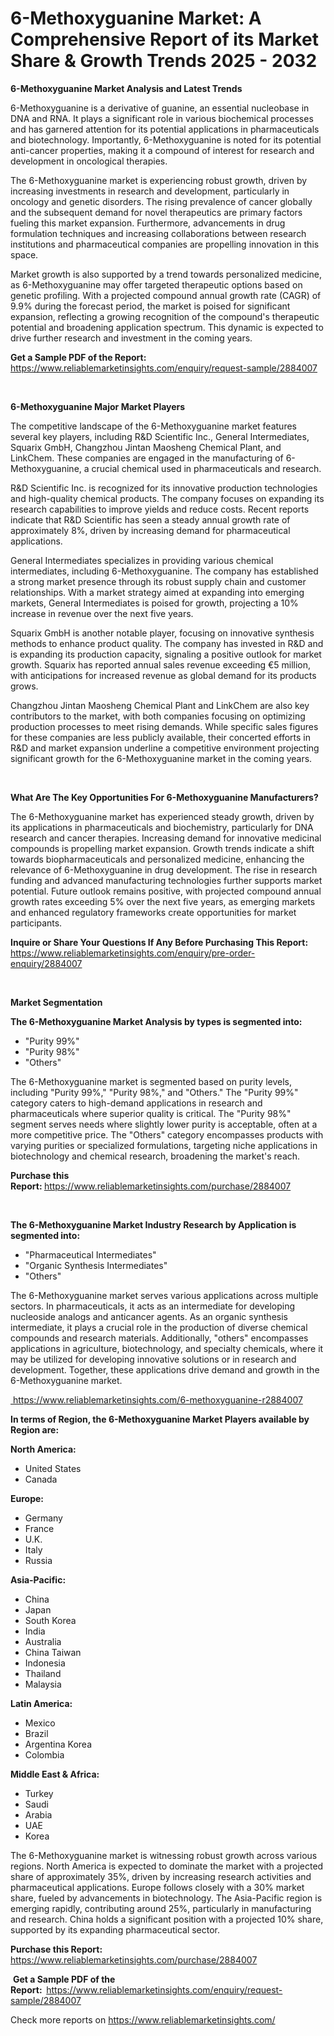 <p><h1>6-Methoxyguanine Market: A Comprehensive Report of its Market Share & Growth Trends 2025 - 2032</h1></p><p><strong>6-Methoxyguanine Market Analysis and Latest Trends</strong></p>
<p><p>6-Methoxyguanine is a derivative of guanine, an essential nucleobase in DNA and RNA. It plays a significant role in various biochemical processes and has garnered attention for its potential applications in pharmaceuticals and biotechnology. Importantly, 6-Methoxyguanine is noted for its potential anti-cancer properties, making it a compound of interest for research and development in oncological therapies.</p><p>The 6-Methoxyguanine market is experiencing robust growth, driven by increasing investments in research and development, particularly in oncology and genetic disorders. The rising prevalence of cancer globally and the subsequent demand for novel therapeutics are primary factors fueling this market expansion. Furthermore, advancements in drug formulation techniques and increasing collaborations between research institutions and pharmaceutical companies are propelling innovation in this space.</p><p>Market growth is also supported by a trend towards personalized medicine, as 6-Methoxyguanine may offer targeted therapeutic options based on genetic profiling. With a projected compound annual growth rate (CAGR) of 9.9% during the forecast period, the market is poised for significant expansion, reflecting a growing recognition of the compound's therapeutic potential and broadening application spectrum. This dynamic is expected to drive further research and investment in the coming years.</p></p>
<p><strong>Get a Sample PDF of the Report:&nbsp;</strong> <a href="https://www.reliablemarketinsights.com/enquiry/request-sample/2884007?utm_campaign=3044&utm_medium=2&utm_source=Github&utm_content=ia&utm_term=13032025&utm_id=6-methoxyguanine">https://www.reliablemarketinsights.com/enquiry/request-sample/2884007</a></p>
<p>&nbsp;</p>
<p><strong>6-Methoxyguanine Major Market Players</strong></p>
<p><p>The competitive landscape of the 6-Methoxyguanine market features several key players, including R&D Scientific Inc., General Intermediates, Squarix GmbH, Changzhou Jintan Maosheng Chemical Plant, and LinkChem. These companies are engaged in the manufacturing of 6-Methoxyguanine, a crucial chemical used in pharmaceuticals and research.</p><p>R&D Scientific Inc. is recognized for its innovative production technologies and high-quality chemical products. The company focuses on expanding its research capabilities to improve yields and reduce costs. Recent reports indicate that R&D Scientific has seen a steady annual growth rate of approximately 8%, driven by increasing demand for pharmaceutical applications.</p><p>General Intermediates specializes in providing various chemical intermediates, including 6-Methoxyguanine. The company has established a strong market presence through its robust supply chain and customer relationships. With a market strategy aimed at expanding into emerging markets, General Intermediates is poised for growth, projecting a 10% increase in revenue over the next five years.</p><p>Squarix GmbH is another notable player, focusing on innovative synthesis methods to enhance product quality. The company has invested in R&D and is expanding its production capacity, signaling a positive outlook for market growth. Squarix has reported annual sales revenue exceeding €5 million, with anticipations for increased revenue as global demand for its products grows.</p><p>Changzhou Jintan Maosheng Chemical Plant and LinkChem are also key contributors to the market, with both companies focusing on optimizing production processes to meet rising demands. While specific sales figures for these companies are less publicly available, their concerted efforts in R&D and market expansion underline a competitive environment projecting significant growth for the 6-Methoxyguanine market in the coming years.</p></p>
<p>&nbsp;</p>
<p><strong>What Are The Key Opportunities For 6-Methoxyguanine Manufacturers?</strong></p>
<p><p>The 6-Methoxyguanine market has experienced steady growth, driven by its applications in pharmaceuticals and biochemistry, particularly for DNA research and cancer therapies. Increasing demand for innovative medicinal compounds is propelling market expansion. Growth trends indicate a shift towards biopharmaceuticals and personalized medicine, enhancing the relevance of 6-Methoxyguanine in drug development. The rise in research funding and advanced manufacturing technologies further supports market potential. Future outlook remains positive, with projected compound annual growth rates exceeding 5% over the next five years, as emerging markets and enhanced regulatory frameworks create opportunities for market participants.</p></p>
<p><strong>Inquire or Share Your Questions If Any Before Purchasing This Report:</strong> <a href="https://www.reliablemarketinsights.com/enquiry/pre-order-enquiry/2884007?utm_campaign=3044&utm_medium=2&utm_source=Github&utm_content=ia&utm_term=13032025&utm_id=6-methoxyguanine">https://www.reliablemarketinsights.com/enquiry/pre-order-enquiry/2884007</a></p>
<p>&nbsp;</p>
<p><strong>Market Segmentation</strong></p>
<p><strong>The 6-Methoxyguanine Market Analysis by types is segmented into:</strong></p>
<p><ul><li>"Purity 99%"</li><li>"Purity 98%"</li><li>"Others"</li></ul></p>
<p><p>The 6-Methoxyguanine market is segmented based on purity levels, including "Purity 99%," "Purity 98%," and "Others." The "Purity 99%" category caters to high-demand applications in research and pharmaceuticals where superior quality is critical. The "Purity 98%" segment serves needs where slightly lower purity is acceptable, often at a more competitive price. The "Others" category encompasses products with varying purities or specialized formulations, targeting niche applications in biotechnology and chemical research, broadening the market's reach.</p></p>
<p><strong>Purchase this Report:&nbsp;</strong><a href="https://www.reliablemarketinsights.com/purchase/2884007?utm_campaign=3044&utm_medium=2&utm_source=Github&utm_content=ia&utm_term=13032025&utm_id=6-methoxyguanine">https://www.reliablemarketinsights.com/purchase/2884007</a></p>
<p>&nbsp;</p>
<p><strong>The 6-Methoxyguanine Market Industry Research by Application is segmented into:</strong></p>
<p><ul><li>"Pharmaceutical Intermediates"</li><li>"Organic Synthesis Intermediates"</li><li>"Others"</li></ul></p>
<p><p>The 6-Methoxyguanine market serves various applications across multiple sectors. In pharmaceuticals, it acts as an intermediate for developing nucleoside analogs and anticancer agents. As an organic synthesis intermediate, it plays a crucial role in the production of diverse chemical compounds and research materials. Additionally, "others" encompasses applications in agriculture, biotechnology, and specialty chemicals, where it may be utilized for developing innovative solutions or in research and development. Together, these applications drive demand and growth in the 6-Methoxyguanine market.</p></p>
<p><a href="https://www.reliablemarketinsights.com/6-methoxyguanine-r2884007?utm_campaign=3044&utm_medium=2&utm_source=Github&utm_content=ia&utm_term=13032025&utm_id=6-methoxyguanine">&nbsp;https://www.reliablemarketinsights.com/6-methoxyguanine-r2884007</a></p>
<p><strong>In terms of Region, the 6-Methoxyguanine Market Players available by Region are:</strong></p>
<p>
    <p> <strong> North America: </strong>
        <ul>
            <li>United States</li>
            <li>Canada</li>
        </ul>
        </p> 
    <p> <strong> Europe: </strong>
        <ul>
            <li>Germany</li>
            <li>France</li>
            <li>U.K.</li>
            <li>Italy</li>
            <li>Russia</li>
        </ul>
        </p> 
    <p> <strong> Asia-Pacific: </strong>
        <ul>
            <li>China</li>
            <li>Japan</li>
            <li>South Korea</li>
            <li>India</li>
            <li>Australia</li>
            <li>China Taiwan</li>
            <li>Indonesia</li>
            <li>Thailand</li>
            <li>Malaysia</li>
        </ul>
        </p> 
    <p> <strong> Latin America: </strong>
        <ul>
            <li>Mexico</li>
            <li>Brazil</li>
            <li>Argentina Korea</li>
            <li>Colombia</li>
        </ul>
        </p> 
    <p> <strong> Middle East & Africa: </strong>
        <ul>
            <li>Turkey</li>
            <li>Saudi</li>
            <li>Arabia</li>
            <li>UAE</li>
            <li>Korea</li>
        </ul>
    </p>
    </p>
<p><p>The 6-Methoxyguanine market is witnessing robust growth across various regions. North America is expected to dominate the market with a projected share of approximately 35%, driven by increasing research activities and pharmaceutical applications. Europe follows closely with a 30% market share, fueled by advancements in biotechnology. The Asia-Pacific region is emerging rapidly, contributing around 25%, particularly in manufacturing and research. China holds a significant position with a projected 10% share, supported by its expanding pharmaceutical sector.</p></p>
<p><strong>Purchase this Report: </strong><a href="https://www.reliablemarketinsights.com/purchase/2884007?utm_campaign=3044&utm_medium=2&utm_source=Github&utm_content=ia&utm_term=13032025&utm_id=6-methoxyguanine">https://www.reliablemarketinsights.com/purchase/2884007</a></p>
<p>&nbsp;<strong>Get a Sample PDF of the Report:&nbsp;&nbsp;</strong><a href="https://www.reliablemarketinsights.com/enquiry/request-sample/2884007?utm_campaign=3044&utm_medium=2&utm_source=Github&utm_content=ia&utm_term=13032025&utm_id=6-methoxyguanine">https://www.reliablemarketinsights.com/enquiry/request-sample/2884007</a></p>
<p><strong></strong></p>
<p>Check more reports on <a href="https://www.reliablemarketinsights.com/?utm_campaign=3044&utm_medium=2&utm_source=Github&utm_content=ia&utm_term=13032025&utm_id=6-methoxyguanine">https://www.reliablemarketinsights.com/</a></p>